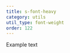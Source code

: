 ```yaml
---
title: s-font-heavy
category: utils
util_type: font-weight
order: 122
---
```

<span class="s-font-heavy">Example text</span>